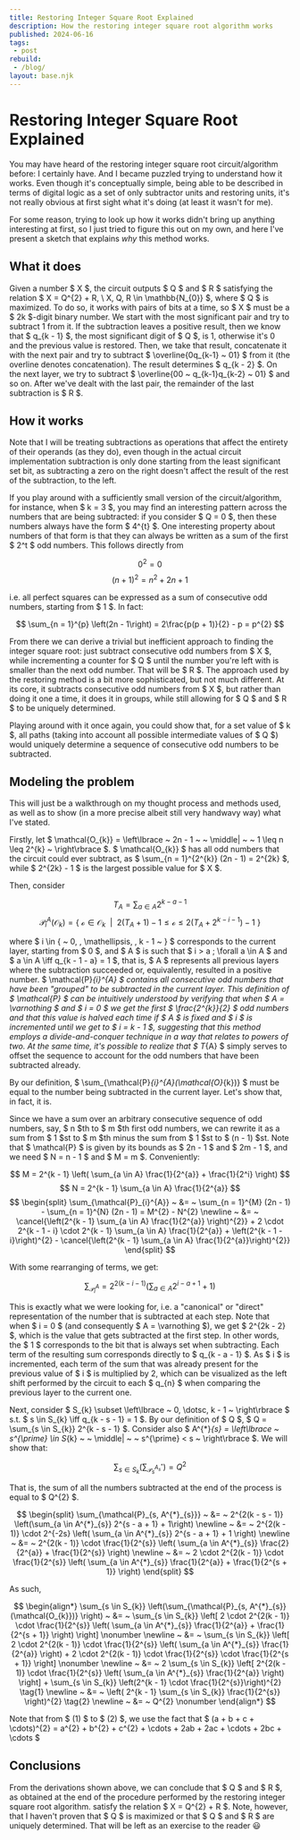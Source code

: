 ```yaml
---
title: Restoring Integer Square Root Explained
description: How the restoring integer square root algorithm works
published: 2024-06-16
tags:
 - post
rebuild:
 - /blog/
layout: base.njk
---
```


# Restoring Integer Square Root Explained


You may have heard of the restoring integer square root circuit/algorithm before:
I certainly have. And I became puzzled trying to understand how it works.
Even though it's conceptually simple, being able to be described in terms of 
digital logic as a set of only subtractor units and restoring units, 
it's not really obvious at first sight what it's doing (at least it wasn't for me). 

For some reason, trying to look up how it works didn't bring up anything interesting
at first, so I just tried to figure this out on my own, and here I've present a
sketch that explains *why* this method works.

## What it does

Given a number $ X $, the circuit outputs $ Q $ and $ R $ satisfying the
relation $ X = Q^{2} + R, \  X, Q, R \in \mathbb{N_{0}} $, where $ Q $ is
maximized. To do so, it works with pairs of bits at a time, so $ X $ must
be a $ 2k $-digit binary number. We start with the most significant pair
and try to subtract 1 from it. If the subtraction leaves a positive result,
then we know that $ q_{k - 1} $, the most significant digit of $ Q $, is 1,
otherwise it's 0 and the previous value is restored. Then, we take that
result, concatenate it with the next pair and try to subtract
$ \overline{0q_{k-1} ~ 01} $ from it (the overline denotes concatenation). 
The result determines $ q_{k - 2} $. On the next layer, we try to subtract 
$ \overline{00 ~ q_{k-1}q_{k-2} ~ 01} $ and so on. 
After we've dealt with the last pair, the remainder of the last
subtraction is $ R $.

## How it works

Note that I will be treating subtractions as operations that affect the
entirety of their operands (as they do), even though in the actual circuit
implementation subtraction is only done starting from the least significant
set bit, as subtracting a zero on the right doesn't affect the result of the 
rest of the subtraction, to the left. 

If you play around with a sufficiently small version of the circuit/algorithm, 
for instance, when $ k = 3 $, you may find an interesting pattern across the
numbers that are being subtracted: if you consider $ Q = 0 $, then these
numbers always have the form $ 4^{t} $. One interesting property about
numbers of that form is that they can always be written as a sum of the
first $ 2^t $ odd numbers. This follows directly from

$$
0^2 = 0
$$
$$
(n + 1)^2 = n^2 + 2n +  1
$$

i.e. all perfect squares can be expressed as a sum of consecutive odd numbers,
starting from $ 1 $. In fact:

$$
\sum_{n = 1}^{p} \left(2n - 1\right) = 2\frac{p(p + 1)}{2} - p = p^{2}
$$

From there we can derive a trivial but inefficient approach to finding the
integer square root: just subtract consecutive odd numbers from $ X $, while
incrementing a counter for $ Q $ until the number you're left with is smaller
than the next odd number. That will be $ R $. The approach used by the
restoring method is a bit more sophisticated, but not much different. At its
core, it subtracts consecutive odd numbers from $ X $, but rather than
doing it one a time, it does it in groups, while still allowing for $ Q $
and $ R $ to be uniquely determined.

Playing around with it once again, you could show that, for a set
value of $ k $, all paths (taking into account all possible intermediate
values of $ Q $) would uniquely determine a sequence of consecutive odd
numbers to be subtracted.

## Modeling the problem

This will just be a walkthrough on my thought process and methods used, as well
as to show (in a more precise albeit still very handwavy way) what I've stated.

Firstly, let
$ \mathcal{O_{k}} = \left\lbrace ~ 2n - 1 ~ ~ \middle| ~ ~ 1 \leq n \leq 2^{k} ~ \right\rbrace $.
$ \mathcal{O_{k}} $ has all odd numbers that the circuit could ever subtract, as
$ \sum_{n = 1}^{2^{k}} (2n - 1) = 2^{2k} $, while $ 2^{2k} - 1 $ is the largest possible
value for $ X $.

Then, consider

$$
T_{A} = \sum_{a \in A} 2^{k - a - 1}
$$
$$
\mathcal{P}_{i}^{A}(\mathcal{O}_{k}) = \left\lbrace ~ \mathcal{o} \in \mathcal{O}_{k} ~ ~ \middle| ~ ~ 2\left(T_{A} + 1 \right) - 1 \leq \mathcal{o} \leq 2\left(T_{A} + 2^{k - i - 1} \right) - 1 ~ \right\rbrace
$$

where $ i \in \{ ~ 0, \, \mathellipsis, \, k - 1 ~ \} $ corresponds to the current
layer, starting from $ 0 $, and $ A $ is such that $ i > a \; \forall a \in A $
and $ a \in A \iff q_{k - 1 - a} = 1 $, that is, $ A $ represents all
previous layers where the subtraction succeeded or, equivalently, resulted in a
positive number. $ \mathcal{P}_{i}^{A} $ contains all consecutive odd numbers
that have been "grouped" to be subtracted in the current layer. This definition
of $ \mathcal{P} $ can be intuitively understood by verifying that when
$ A = \varnothing $ and $ i = 0 $ we get the first $ \frac{2^{k}}{2} $ odd
numbers and that this value is halved each time if $ A $ is fixed and $ i $
is incremented until we get to $ i = k - 1 $, suggesting that this method employs
a divide-and-conquer technique in a way that relates to powers of two. At the
same time, it's possible to realize that $ T_{A} $ simply serves to offset the
sequence to account for the odd numbers that have been subtracted already.

By our definition, $ \sum_{\mathcal{P}_{i}^{A}(\mathcal{O}_{k})} $ must be equal
to the number being subtracted in the current layer. Let's show that, in fact, it is.

Since we have a sum over an arbitrary consecutive sequence of odd numbers, say,
$ n $th to $ m $th first odd numbers, we can rewrite it as a sum from $ 1 $st
to $ m $th minus the sum from $ 1 $st to $ (n - 1) $st. Note that $ \mathcal{P} $
is given by its bounds as $ 2n - 1 $ and $ 2m - 1 $, and we need $ N = n - 1 $ and
$ M = m $. Conveniently:

$$
M = 2^{k - 1} \left( \sum_{a \in A} \frac{1}{2^{a}} + \frac{1}{2^i} \right)
$$
$$
N = 2^{k - 1} \sum_{a \in A} \frac{1}{2^{a}}
$$
$$
\begin{split}
 \sum_{\mathcal{P}_{i}^{A}}
 ~ &= ~
 \sum_{n = 1}^{M} (2n - 1)  - \sum_{n = 1}^{N} (2n - 1) = M^{2} - N^{2}
 \newline
 ~ &= ~
 \cancel{\left(2^{k - 1} \sum_{a \in A} \frac{1}{2^{a}} \right)^{2}} +
 2 \cdot 2^{k - 1 - i} \cdot 2^{k - 1} \sum_{a \in A} \frac{1}{2^{a}} +
 \left(2^{k - 1 - i}\right)^{2} -
 \cancel{\left(2^{k - 1} \sum_{a \in A} \frac{1}{2^{a}}\right)^{2}}
\end{split}
$$

With some rearranging of terms, we get:

$$
\sum_{\mathcal{P}_{i}^{A}} = 2^{2(k - i - 1)} \left(\sum_{a \in A} 2^{i - a + 1} + 1\right)
$$

This is exactly what we were looking for, i.e. a "canonical" or "direct"
representation of the number that is subtracted at each step.
Note that when $ i = 0 $ (and consequently $ A = \varnothing $), we get
$ 2^{2k - 2} $, which is the value that gets subtracted at the first step. In
other words, the $ 1 $ corresponds to the bit that is always set when
subtracting.
Each term of the resulting sum corresponds directly to $ q_{k - a - 1} $.
As $ i $ is incremented, each term of the sum that was already present for
the previous value of $ i $ is multiplied by 2, which can be visualized as the
left shift performed by the circuit to each $ q_{n} $ when comparing
the previous layer to the current one.

Next, consider $ S_{k} \subset \left\lbrace ~ 0, \dotsc, k - 1 ~ \right\rbrace $
s.t. $ s \in S_{k} \iff q_{k - s - 1} = 1 $. By our definition of $ Q $,
$ Q = \sum_{s \in S_{k}} 2^{k - s - 1} $. Consider also
$ A^{*}_{s} = \left\lbrace ~ s^{\prime} \in S_{k} ~ ~ \middle| ~ ~ s^{\prime} < s ~ \right\rbrace $.
We will show that:

$$
\sum_{s \in S_{k}} \left(\sum_{\mathcal{P}_{s}^{A^{*}_{s}}} \right)  = Q^{2} 
$$

That is, the sum of all the numbers subtracted at the end of the process is equal to $ Q^{2} $.

$$
\begin{split}
 \sum_{\mathcal{P}_{s, A^{*}_{s}}}
 ~ &= ~
 2^{2(k - s - 1)} \left(\sum_{a \in A^{*}_{s}} 2^{s - a + 1} + 1\right)
 \newline
 ~ &= ~
 2^{2(k - 1)} \cdot 2^{-2s} \left( \sum_{a \in A^{*}_{s}} 2^{s - a + 1} + 1 \right)
 \newline
 ~ &= ~
 2^{2(k - 1)} \cdot \frac{1}{2^{s}} \left( \sum_{a \in A^{*}_{s}} \frac{2}{2^{a}} + \frac{1}{2^{s}} \right)
 \newline
 ~ &= ~
 2 \cdot 2^{2(k - 1)} \cdot \frac{1}{2^{s}} \left( \sum_{a \in A^{*}_{s}} \frac{1}{2^{a}} + \frac{1}{2^{s + 1}} \right)
\end{split}
$$

As such,

$$
\begin{align*}
 \sum_{s \in S_{k}} \left(\sum_{\mathcal{P}_{s, A^{*}_{s}}(\mathcal{O_{k}})} \right)
 ~ &= ~
 \sum_{s \in S_{k}} \left[ 2 \cdot 2^{2(k - 1)} \cdot \frac{1}{2^{s}} \left( \sum_{a \in A^{*}_{s}} \frac{1}{2^{a}} + \frac{1}{2^{s + 1}} \right) \right] \nonumber
 \newline
 ~ &= ~
 \sum_{s \in S_{k}} \left[ 2 \cdot 2^{2(k - 1)} \cdot \frac{1}{2^{s}} \left( \sum_{a \in A^{*}_{s}} \frac{1}{2^{a}} \right) + 2 \cdot 2^{2(k - 1)} \cdot \frac{1}{2^{s}} \cdot \frac{1}{2^{s + 1}} \right] \nonumber
 \newline
 ~ &= ~
 2 \sum_{s \in S_{k}} \left[ 2^{2(k - 1)} \cdot \frac{1}{2^{s}} \left( \sum_{a \in A^{*}_{s}} \frac{1}{2^{a}} \right) \right] + \sum_{s \in S_{k}} \left(2^{k - 1} \cdot \frac{1}{2^{s}}\right)^{2} \tag{1}
 \newline
 ~ &= ~
 \left( 2^{k - 1} \sum_{s \in S_{k}} \frac{1}{2^{s}} \right)^{2} \tag{2}
 \newline
 ~ &= ~
 Q^{2} \nonumber
\end{align*}
$$

Note that from $ (1) $ to $ (2) $, we use the fact that
$ (a + b + c + \cdots)^{2} = a^{2} + b^{2} + c^{2} + \cdots + 2ab + 2ac + \cdots + 2bc + \cdots $

## Conclusions

From the derivations shown above, we can conclude that $ Q $ and $ R $, as
obtained at the end of the procedure performed by the restoring integer square
root algorithm. satisfy the relation $ X = Q^{2} + R $. Note, however, that I
haven't proven that $ Q $ is maximized or that $ Q $ and $ R $ are uniquely
determined. That will be left as an exercise to the reader 😃

